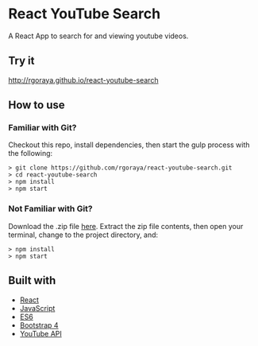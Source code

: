 # React YouTube Search
A React App to search for and viewing youtube videos.

## Try it
http://rgoraya.github.io/react-youtube-search

## How to use

### Familiar with Git?
Checkout this repo, install dependencies, then start the gulp process with the following:

```
> git clone https://github.com/rgoraya/react-youtube-search.git
> cd react-youtube-search
> npm install
> npm start
```

### Not Familiar with Git?
Download the .zip file [here](https://github.com/rgoraya/react-youtube-search). Extract the zip file contents, then open your terminal, change to the project directory, and:

```
> npm install
> npm start
```

## Built with 
- [React](https://reactjs.org/)
- [JavaScript](https://developer.mozilla.org/en/JavaScript)
- [ES6](http://es6-features.org/#Constants)
- [Bootstrap 4](https://getbootstrap.com/)
- [YouTube API](https://developers.google.com/youtube/)

